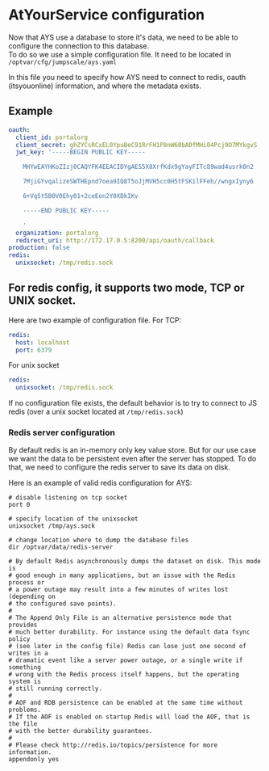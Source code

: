 # AtYourService configuration

Now that AYS use a database to store it's data, we need to be able to configure the connection to this database.  
To do so we use a simple configuration file. It need to be located in `/optvar/cfg/jumpscale/ays.yaml`

In this file you need to specify how AYS need to connect to redis, oauth (itsyouonline) information, and where the metadata exists.

## Example

```yaml
oauth:
  client_id: portalorg
  client_secret: ghZYCsRCxEL0YpuBeC91RrFH1P8nW60bADfMHi04Pcj9O7MYkgvS
  jwt_key: '-----BEGIN PUBLIC KEY-----

    MHYwEAYHKoZIzj0CAQYFK4EEACIDYgAES5X8XrfKdx9gYayFITc89wad4usrk0n2

    7MjiGYvqalizeSWTHEpnd7oea9IQ8T5oJjMVH5cc0H5tFSKilFFeh//wngxIyny6

    6+Vq5t5B0V0Ehy01+2ceEon2Y0XDkIKv

    -----END PUBLIC KEY-----

    '
  organization: portalorg
  redirect_uri: http://172.17.0.5:8200/api/oauth/callback
production: false
redis:
  unixsocket: /tmp/redis.sock
```

## For redis config, it supports two mode, TCP or UNIX socket.

Here are two example of configuration file.
For TCP:
```yaml
redis:
  host: localhost
  port: 6379
```

For unix socket
```yaml
redis:
  unixsocket: /tmp/redis.sock
```

If no configuration file exists, the default behavior is to try to connect to JS redis (over a unix socket located at `/tmp/redis.sock`)


### Redis server configuration
By default redis is an in-memory only key value store. But for our use case we want the data to be persistent even after the server has stopped. To do that, we need to configure the redis server to save its data on disk.

Here is an example of valid redis configuration for AYS:
```
# disable listening on tcp socket
port 0

# specify location of the unixsocket
unixsocket /tmp/ays.sock

# change location where to dump the database files
dir /optvar/data/redis-server

# By default Redis asynchronously dumps the dataset on disk. This mode is
# good enough in many applications, but an issue with the Redis process or
# a power outage may result into a few minutes of writes lost (depending on
# the configured save points).
#
# The Append Only File is an alternative persistence mode that provides
# much better durability. For instance using the default data fsync policy
# (see later in the config file) Redis can lose just one second of writes in a
# dramatic event like a server power outage, or a single write if something
# wrong with the Redis process itself happens, but the operating system is
# still running correctly.
#
# AOF and RDB persistence can be enabled at the same time without problems.
# If the AOF is enabled on startup Redis will load the AOF, that is the file
# with the better durability guarantees.
#
# Please check http://redis.io/topics/persistence for more information.
appendonly yes
```
